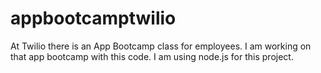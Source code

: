 # appbootcamptwilio
At Twilio there is an App Bootcamp class for employees. I am working on that app bootcamp with this code. I am using node.js for this project.
